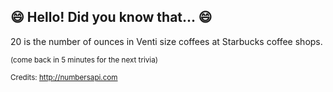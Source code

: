 ## 😄 Hello! Did you know that... 😄
20 is the number of ounces in Venti size coffees at Starbucks coffee shops.

<sup>(come back in 5 minutes for the next trivia)</sup>


<sup>Credits: http://numbersapi.com</sup>
